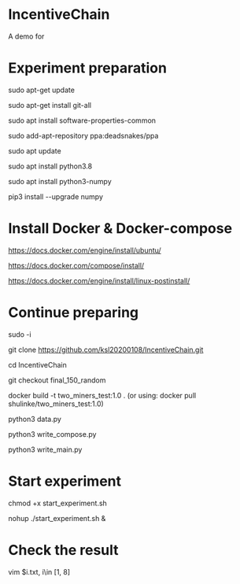 # IncentiveChain
A demo for

# Experiment preparation
sudo apt-get update

sudo apt-get install git-all

sudo apt install software-properties-common

sudo add-apt-repository ppa:deadsnakes/ppa

sudo apt update

sudo apt install python3.8

sudo apt install python3-numpy

pip3 install --upgrade numpy

# Install Docker & Docker-compose

https://docs.docker.com/engine/install/ubuntu/

https://docs.docker.com/compose/install/

https://docs.docker.com/engine/install/linux-postinstall/

# Continue preparing

sudo -i

git clone https://github.com/ksl20200108/IncentiveChain.git

cd IncentiveChain

git checkout final_150_random

docker build -t two_miners_test:1.0 .      (or using: docker pull shulinke/two_miners_test:1.0)

python3 data.py

python3 write_compose.py

python3 write_main.py

# Start experiment

chmod +x start_experiment.sh

nohup ./start_experiment.sh &

# Check the result

vim $i.txt, i\in [1, 8]
